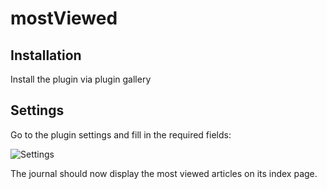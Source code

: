 # mostViewed

## Installation
Install the plugin via plugin gallery

## Settings
Go to the plugin settings and fill in the required fields:

![Settings](https://user-images.githubusercontent.com/7657717/77321369-6506ba00-6d12-11ea-96ce-a71448a49bc0.PNG "Settings")

The journal should now display the most viewed articles on its index page. 